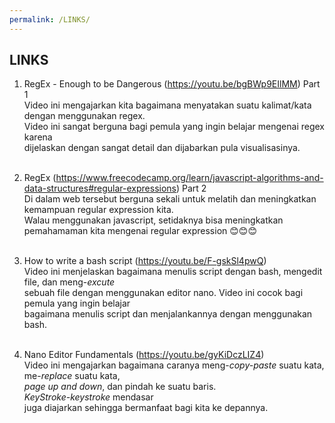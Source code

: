 ```yaml
---
permalink: /LINKS/
---
```


## LINKS

1. RegEx - Enough to be Dangerous (https://youtu.be/bgBWp9EIlMM) Part 1 <br/>
Video ini mengajarkan kita bagaimana menyatakan suatu kalimat/kata dengan menggunakan regex. <br/>
Video ini sangat berguna bagi pemula yang ingin belajar mengenai regex karena<br/> 
dijelaskan dengan sangat detail dan dijabarkan pula visualisasinya.<br/><br/>

2. RegEx (https://www.freecodecamp.org/learn/javascript-algorithms-and-data-structures#regular-expressions) Part 2 <br/>
Di dalam web tersebut berguna sekali untuk melatih dan meningkatkan kemampuan regular expression kita. <br/>
Walau menggunakan javascript, setidaknya bisa meningkatkan pemahamaman kita mengenai regular expression 😊😊😊 <br/><br/>

3. How to write a bash script (https://youtu.be/F-gskSl4pwQ) <br/>
Video ini menjelaskan bagaimana menulis script dengan bash, mengedit file, dan meng-<i>excute</i><br/> 
sebuah file dengan menggunakan editor nano. Video ini cocok bagi pemula yang ingin belajar<br/> 
bagaimana menulis script dan menjalankannya dengan menggunakan bash.<br/><br/>

4. Nano Editor Fundamentals (https://youtu.be/gyKiDczLIZ4) <br/>
Video ini mengajarkan bagaimana caranya meng-<i>copy-paste</i> suatu kata, me-<i>replace</i> suatu kata, <br/>
<i>page up and down</i>, dan pindah ke suatu baris.<br/><i>KeyStroke-keystroke</i> mendasar <br/>
juga diajarkan sehingga bermanfaat bagi kita ke depannya.<br/><br/>
